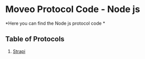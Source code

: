 # Moveo Protocol Code - Node js


*Here you can find the Node js protocol code *


## Table of Protocols

1. [Strapi](https://github.com/MoveoTech/Moveo-Protocol-code/tree/main/NodeJS/Strapi)


